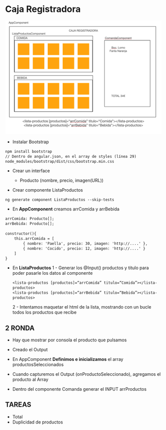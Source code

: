 # Caja Registradora

![./cajaregistradora.png](./cajaregistradora.png)

- Instalar Bootstrap
```
npm install bootstrap
// Dentro de angular.json, en el array de styles (línea 29)
node_modules/bootstrap/dist/css/bootstrap.min.css
```

- Crear un interface
    - Producto (nombre, precio, imagen(URL))

- Crear componente ListaProductos
```
ng generate component ListaProductos --skip-tests
```

- En **AppComponent** creamos arrComida y arrBebida
```
arrComida: Producto[];
arrBebida: Producto[];

constructor(){
    this.arrComida = [
        { nombre: 'Paella', precio: 30, imagen: 'http://....' },
        { nombre: 'Cocido', precio: 12, imagen: 'http://....' }
    ]
}
```

- En **ListaProductos**
    1 - Generar los @Input() productos y titulo para poder pasarle los datos al componente

    ```
    <lista-productos [productos]=“arrComida” titulo=“Comida”></lista-productos>
    <lista-productos [productos]=“arrBebida” titulo=“Bebida”></lista-productos>
    ```

    2 - Intentamos maquetar el html de la lista, mostrando con un bucle todos los productos que recibe


## 2 RONDA

- Hay que mostrar por consola el producto que pulsamos
- Creado el Output

- En AppComponent **Definimos e inicializamos** el array productosSeleccionados
- Cuando capturemos el Output (onProductoSeleccionado), agregamos el producto al Array
- Dentro del componente Comanda generar el INPUT arrProductos

## TAREAS

- Total
- Duplicidad de productos
